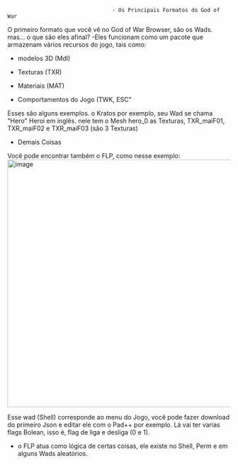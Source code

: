                                      - Os Principais Formatos do God of War

O primeiro formato que você vê no God of War Browser, são os Wads. mas... o que são eles afinal?
-Eles funcionam como um pacote que armazenam vários recursos do jogo, tais como:

- modelos 3D (Mdl)

- Texturas   (TXR)

- Materiais  (MAT)

- Comportamentos do Jogo (TWK, ESC"

Esses são alguns exemplos. o Kratos por exemplo, seu Wad se chama "Hero" Heroi em inglês. nele tem o Mesh hero_0
as Texturas, TXR_maiF01, TXR_maiF02 e TXR_maiF03 (são 3 Texturas)

- Demais Coisas

Você pode encontrar também o FLP, como nesse exemplo: <img width="1366" height="559" alt="image" src="https://github.com/user-attachments/assets/640f8b90-bfe8-4104-97fe-24ba90571507" />

Esse wad (Shell) corresponde ao menu do Jogo, você pode fazer download do primeiro Json e editar ele com o Pad++ por exemplo.
Lá vai ter varias flags Bolean, isso é, flag de liga e desliga (0 e 1).

- o FLP atua como lógica de certas coisas, ele existe no Shell, Perm e em alguns Wads aleatórios.
